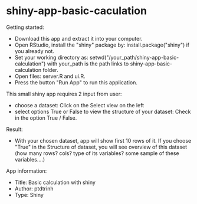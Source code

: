 shiny-app-basic-caculation
==========================
Getting started:
- Download this app and extract it into your computer.
- Open RStudio, install the "shiny" package by: install.package("shiny") if you already not.
- Set your working directory as: setwd("/your_path/shiny-app-basic-calculation") 
with your_path is the path links to shiny-app-basic-calculation folder.
- Open files: server.R and ui.R.
- Press the button "Run App" to run this application.

This small shiny app requires 2 input from user: 
- choose a dataset: Click on the Select view on the left
- select options True or False to view the structure of your dataset: Check in the option True / False.

Result:
- With your chosen dataset, app will show first 10 rows of it. If you choose "True" in the Structure of dataset,
you will see overview of this dataset (how many rows? cols? type of its variables? some sample of these variables....) 

App information:
- Title: Basic calculation with shiny
- Author: ptdtrinh
- Type: Shiny
